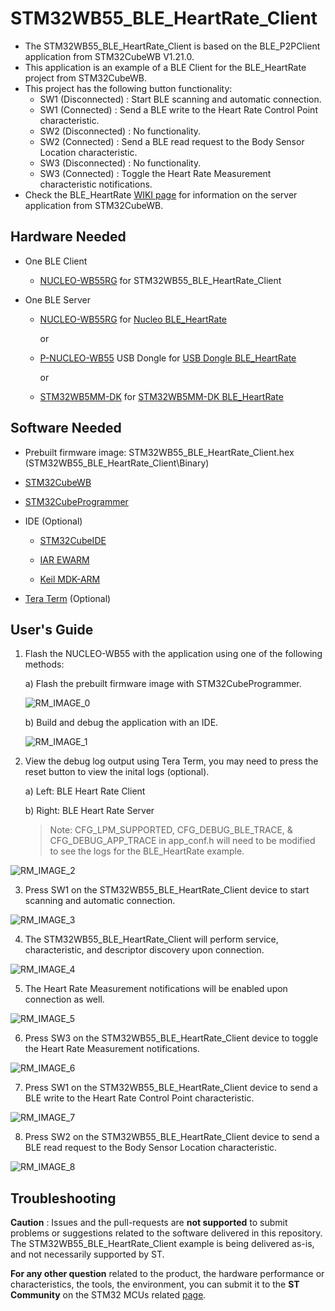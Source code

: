 # STM32WB55_BLE_HeartRate_Client

* The STM32WB55_BLE_HeartRate_Client is based on the BLE_P2PClient application from STM32CubeWB V1.21.0.
* This application is an example of a BLE Client for the BLE_HeartRate project from STM32CubeWB.
* This project has the following button functionality:
    * SW1 (Disconnected) : Start BLE scanning and automatic connection.
    * SW1 (Connected)    : Send a BLE write to the Heart Rate Control Point characteristic.
    * SW2 (Disconnected) : No functionality.
    * SW2 (Connected)    : Send a BLE read request to the Body Sensor Location characteristic.
    * SW3 (Disconnected) : No functionality.
    * SW3 (Connected)    : Toggle the Heart Rate Measurement characteristic notifications.
* Check the BLE_HeartRate [WIKI page](https://wiki.st.com/stm32mcu/wiki/Connectivity:STM32WB_HeartRate) for information on the server application from STM32CubeWB.

## Hardware Needed

  * One BLE Client
    * [NUCLEO-WB55RG](https://www.st.com/en/evaluation-tools/nucleo-wb55rg.html) for STM32WB55_BLE_HeartRate_Client

  * One BLE Server
    * [NUCLEO-WB55RG](https://www.st.com/en/evaluation-tools/nucleo-wb55rg.html) for [Nucleo BLE_HeartRate](https://github.com/STMicroelectronics/STM32CubeWB/tree/master/Projects/P-NUCLEO-WB55.Nucleo/Applications/BLE/BLE_HeartRate)

      or

    * [P-NUCLEO-WB55](https://www.st.com/en/evaluation-tools/p-nucleo-wb55.html) USB Dongle for [USB Dongle BLE_HeartRate](https://github.com/STMicroelectronics/STM32CubeWB/tree/master/Projects/P-NUCLEO-WB55.USBDongle/Applications/BLE/BLE_HeartRate)

      or

    * [STM32WB5MM-DK](https://www.st.com/en/evaluation-tools/stm32wb5mm-dk.html) for [STM32WB5MM-DK BLE_HeartRate](https://github.com/STMicroelectronics/STM32CubeWB/tree/master/Projects/STM32WB5MM-DK/Applications/BLE/BLE_HeartRate)

## Software Needed

  * Prebuilt firmware image: STM32WB55_BLE_HeartRate_Client.hex (STM32WB55_BLE_HeartRate_Client\Binary)

  * [STM32CubeWB](https://www.st.com/en/embedded-software/stm32cubewb.html)

  * [STM32CubeProgrammer](https://www.st.com/en/development-tools/stm32cubeprog.html)

  * IDE (Optional)

    * [STM32CubeIDE](https://www.st.com/en/development-tools/stm32cubeide.html)

    * [IAR EWARM](https://www.iar.com/products/architectures/arm/iar-embedded-workbench-for-arm/)

    * [Keil MDK-ARM](https://developer.arm.com/Tools%20and%20Software/Keil%20MDK)

  * [Tera Term](https://teratermproject.github.io/index-en.html) (Optional)

## User's Guide

1) Flash the NUCLEO-WB55 with the application using one of the following methods:

    a) Flash the prebuilt firmware image with STM32CubeProgrammer.

    ![RM_IMAGE_0](Utilities/Media/RM_IMAGE_0.png)

    b) Build and debug the application with an IDE.

    ![RM_IMAGE_1](Utilities/Media/RM_IMAGE_1.png)

2) View the debug log output using Tera Term, you may need to press the reset button to view the inital logs (optional).

    a) Left: BLE Heart Rate Client

    b) Right: BLE Heart Rate Server 
    
    > Note: CFG_LPM_SUPPORTED, CFG_DEBUG_BLE_TRACE, & CFG_DEBUG_APP_TRACE in app_conf.h will need to be modified to see the logs for the BLE_HeartRate example.

![RM_IMAGE_2](Utilities/Media/RM_IMAGE_2.png)

3) Press SW1 on the STM32WB55_BLE_HeartRate_Client device to start scanning and automatic connection.

![RM_IMAGE_3](Utilities/Media/RM_IMAGE_3.png)

4) The STM32WB55_BLE_HeartRate_Client will perform service, characteristic, and descriptor discovery upon connection.

![RM_IMAGE_4](Utilities/Media/RM_IMAGE_4.png)

5) The Heart Rate Measurement notifications will be enabled upon connection as well. 

![RM_IMAGE_5](Utilities/Media/RM_IMAGE_5.png)

6) Press SW3 on the STM32WB55_BLE_HeartRate_Client device to toggle the Heart Rate Measurement notifications.

![RM_IMAGE_6](Utilities/Media/RM_IMAGE_6.png)

7) Press SW1 on the STM32WB55_BLE_HeartRate_Client device to send a BLE write to the Heart Rate Control Point characteristic.

![RM_IMAGE_7](Utilities/Media/RM_IMAGE_7.png)

8) Press SW2 on the STM32WB55_BLE_HeartRate_Client device to send a BLE read request to the Body Sensor Location characteristic.

![RM_IMAGE_8](Utilities/Media/RM_IMAGE_8.png)

## Troubleshooting

**Caution** : Issues and the pull-requests are **not supported** to submit problems or suggestions related to the software delivered in this repository. The STM32WB55_BLE_HeartRate_Client example is being delivered as-is, and not necessarily supported by ST.

**For any other question** related to the product, the hardware performance or characteristics, the tools, the environment, you can submit it to the **ST Community** on the STM32 MCUs related [page](https://community.st.com/s/topic/0TO0X000000BSqSWAW/stm32-mcus).